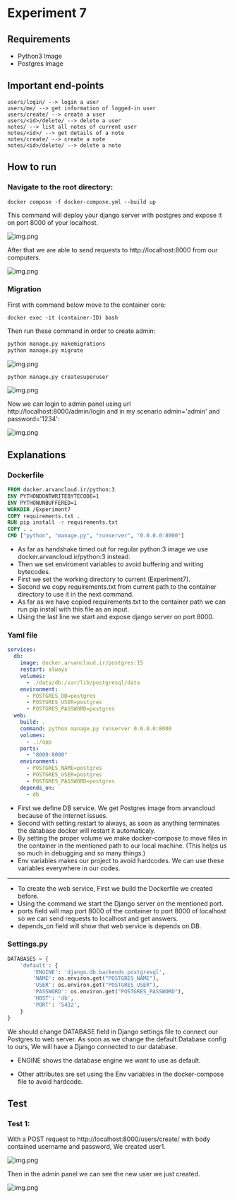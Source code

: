 # Experiment 7

## Requirements
- Python3 Image
- Postgres Image

## Important end-points
```
users/login/ --> login a user
users/me/ --> get information of logged-in user
users/create/ --> create a user
users/<id>/delete/ --> delete a user
notes/ --> list all notes of current user
notes/<id>/ --> get details of a note
notes/create/ --> create a note
notes/<id>/delete/ --> delete a note
```

## How to run

### Navigate to the root directory:
```
docker compose -f docker-compose.yml --build up
```

This command will deploy your django server with postgres and expose it on port 8000 of your localhost.

![img.png](screenshots/image1.png)

After that we are able to send requests to http://localhost:8000 from our computers.

![img.png](screenshots/image2.png)

### Migration

First with command below move to the container core:
```
docker exec -it (container-ID) bash
```
Then run these command in order to create admin:
```python
python manage.py makemigrations
python manage.py migrate
```
![img.png](screenshots/image3.png)

```python
python manage.py createsuperuser
```
![img.png](screenshots/image4.png)

Now we can login to admin panel using url http://localhost:8000/admin/login and in my scenario admin='admin' and password='1234':

![img.png](screenshots/image5.png)

## Explanations

### Dockerfile

```dockerfile
FROM docker.arvancloud.ir/python:3
ENV PYTHONDONTWRITEBYTECODE=1
ENV PYTHONUNBUFFERED=1
WORKDIR /Experiment7
COPY requirements.txt .
RUN pip install -r requirements.txt
COPY . .
CMD ["python", "manage.py", "runserver", "0.0.0.0:8000"]
```

- As far as handshake timed out for regular python:3 image we use docker.arvancloud.ir/python:3 instead.
- Then we set enviroment variables to avoid buffering and writing bytecodes.
- First we set the working directory to current (Experiment7).
- Second we copy requirements.txt from current path to the container directory to use it in the next command.
- As far as we have copied requirements.txt to the container path we can run pip install with this file as an input.
- Using the last line we start and expose django server on port 8000.

### Yaml file

```yaml
services:
  db:
    image: docker.arvancloud.ir/postgres:15
    restart: always
    volumes:
      - ./data/db:/var/lib/postgresql/data
    environment:
      - POSTGRES_DB=postgres
      - POSTGRES_USER=postgres
      - POSTGRES_PASSWORD=postgres
  web:
    build: .
    command: python manage.py runserver 0.0.0.0:8000
    volumes:
      - .:/app
    ports:
      - "8000:8000"
    environment:
      - POSTGRES_NAME=postgres
      - POSTGRES_USER=postgres
      - POSTGRES_PASSWORD=postgres
    depends_on:
      - db
```

- First we define DB service. We get Postgres image from arvancloud because of the internet issues.
- Second with setting restart to always, as soon as anything terminates the database docker will restart it automaticaly.
- By setting the proper volume we make docker-compose to move files in the container in the mentioned path to our local machine. (This helps us so much in debugging and so many things.)
- Env variables makes our project to avoid hardcodes. We can use these variables everywhere in our codes.
---

- To create the web service, First we build the Dockerfile we created before.
- Using the command we start the Django server on the mentioned port.
- ports field will map port 8000 of the container to port 8000 of localhost so we can send requests to localhost and get answers.
- depends_on field will show that web service is depends on DB.

### Settings.py

```python
DATABASES = {
    'default': {
        'ENGINE': 'django.db.backends.postgresql',
        'NAME': os.environ.get("POSTGRES_NAME"),
        'USER': os.environ.get("POSTGRES_USER"),
        'PASSWORD': os.environ.get("POSTGRES_PASSWORD"),
        'HOST': 'db',
        'PORT': '5432',
    }
}
```

We should change DATABASE field in Django settings file to connect our Postgres to web server. As soon as we change the default Database config to ours, We will have a Django connected to our database.

- ENGINE shows the database engine we want to use as default.

- Other attributes are set using the Env variables in the docker-compose file to avoid hardcode.

## Test

### Test 1:

With a POST request to http://localhost:8000/users/create/ with body contained username and password, We created user1.

![img.png](screenshots/image6.png)

Then in the admin panel we can see the new user we just created.

![img.png](screenshots/image7.png)

